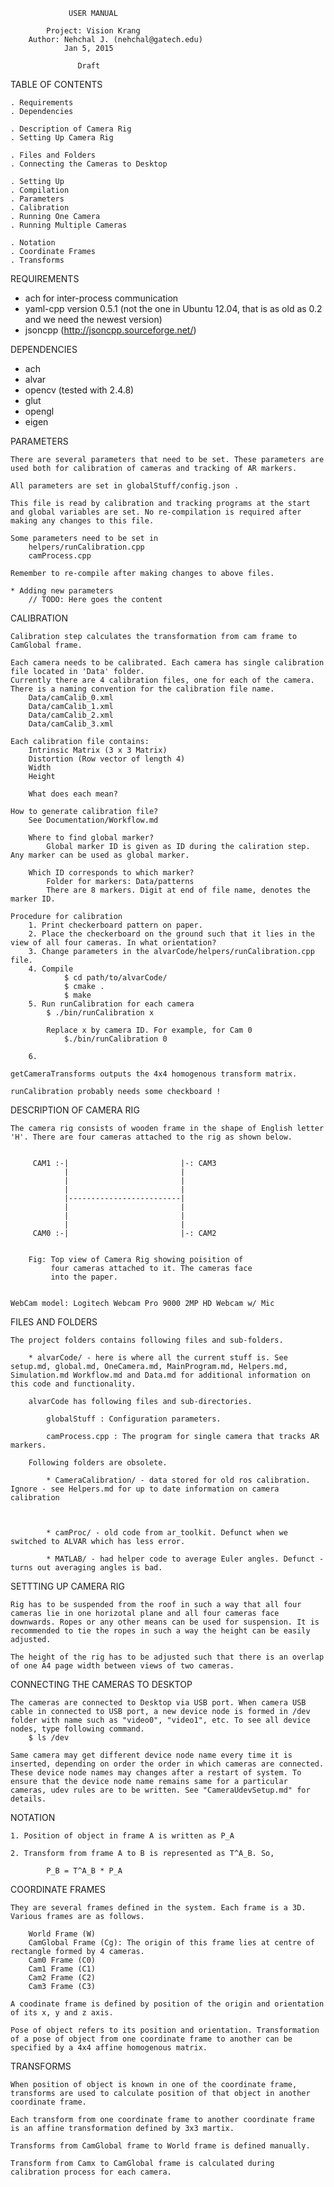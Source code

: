                  USER MANUAL
        
            Project: Vision Krang
        Author: Nehchal J. (nehchal@gatech.edu)
                Jan 5, 2015

                   Draft 

TABLE OF CONTENTS
    
    . Requirements
    . Dependencies

    . Description of Camera Rig
    . Setting Up Camera Rig

    . Files and Folders
    . Connecting the Cameras to Desktop

    . Setting Up
    . Compilation
    . Parameters
    . Calibration
    . Running One Camera
    . Running Multiple Cameras
    
    . Notation
    . Coordinate Frames
    . Transforms


REQUIREMENTS

   * ach for inter-process communication
   * yaml-cpp version 0.5.1 (not the one in Ubuntu 12.04, that is as old as 0.2 and we need the newest version)
   * jsoncpp (http://jsoncpp.sourceforge.net/)


DEPENDENCIES

   * ach
   * alvar
   * opencv (tested with 2.4.8)
   * glut
   * opengl
   * eigen


PARAMETERS
    
    There are several parameters that need to be set. These parameters are used both for calibration of cameras and tracking of AR markers.

    All parameters are set in globalStuff/config.json .

    This file is read by calibration and tracking programs at the start and global variables are set. No re-compilation is required after making any changes to this file.

    Some parameters need to be set in
        helpers/runCalibration.cpp
        camProcess.cpp

    Remember to re-compile after making changes to above files.

    * Adding new parameters
        // TODO: Here goes the content
    
 
CALIBRATION

    Calibration step calculates the transformation from cam frame to CamGlobal frame.

    Each camera needs to be calibrated. Each camera has single calibration file located in 'Data' folder.
    Currently there are 4 calibration files, one for each of the camera. There is a naming convention for the calibration file name.
        Data/camCalib_0.xml
        Data/camCalib_1.xml
        Data/camCalib_2.xml
        Data/camCalib_3.xml

    Each calibration file contains:
        Intrinsic Matrix (3 x 3 Matrix)
        Distortion (Row vector of length 4)
        Width
        Height

        What does each mean?

    How to generate calibration file?
        See Documentation/Workflow.md

        Where to find global marker?
            Global marker ID is given as ID during the caliration step. Any marker can be used as global marker.

        Which ID corresponds to which marker?
            Folder for markers: Data/patterns
            There are 8 markers. Digit at end of file name, denotes the marker ID.

    Procedure for calibration
        1. Print checkerboard pattern on paper.
        2. Place the checkerboard on the ground such that it lies in the view of all four cameras. In what orientation?
        3. Change parameters in the alvarCode/helpers/runCalibration.cpp file.
        4. Compile
                $ cd path/to/alvarCode/
                $ cmake .
                $ make
        5. Run runCalibration for each camera
            $ ./bin/runCalibration x
            
            Replace x by camera ID. For example, for Cam 0
                $./bin/runCalibration 0
        
        6.   

    getCameraTransforms outputs the 4x4 homogenous transform matrix.

    runCalibration probably needs some checkboard !
    



DESCRIPTION OF CAMERA RIG

    The camera rig consists of wooden frame in the shape of English letter 'H'. There are four cameras attached to the rig as shown below.

    
         CAM1 :-|                         |-: CAM3
                |                         |
                |                         |
                |                         |
                |-------------------------|
                |                         |
                |                         |
                |                         |
         CAM0 :-|                         |-: CAM2


        Fig: Top view of Camera Rig showing poisition of 
             four cameras attached to it. The cameras face
             into the paper.


    WebCam model: Logitech Webcam Pro 9000 2MP HD Webcam w/ Mic


FILES AND FOLDERS

    The project folders contains following files and sub-folders.

        * alvarCode/ - here is where all the current stuff is. See setup.md, global.md, OneCamera.md, MainProgram.md, Helpers.md, Simulation.md Workflow.md and Data.md for additional information on this code and functionality.
        
        alvarCode has following files and sub-directories.

            globalStuff : Configuration parameters.

            camProcess.cpp : The program for single camera that tracks AR markers.
        
        Following folders are obsolete. 

            * CameraCalibration/ - data stored for old ros calibration. Ignore - see Helpers.md for up to date information on camera calibration
        
        

            * camProc/ - old code from ar_toolkit. Defunct when we switched to ALVAR which has less error.
        
            * MATLAB/ - had helper code to average Euler angles. Defunct - turns out averaging angles is bad.

SETTTING UP CAMERA RIG

    Rig has to be suspended from the roof in such a way that all four cameras lie in one horizotal plane and all four cameras face downwards. Ropes or any other means can be used for suspension. It is recommended to tie the ropes in such a way the height can be easily adjusted.

    The height of the rig has to be adjusted such that there is an overlap of one A4 page width between views of two cameras.


CONNECTING THE CAMERAS TO DESKTOP

    The cameras are connected to Desktop via USB port. When camera USB cable in connected to USB port, a new device node is formed in /dev folder with name such as "video0", "video1", etc. To see all device nodes, type following command.
        $ ls /dev

    Same camera may get different device node name every time it is inserted, depending on order the order in which cameras are connected. These device node names may changes after a restart of system. To ensure that the device node name remains same for a particular cameras, udev rules are to be written. See "CameraUdevSetup.md" for details.


NOTATION

    1. Position of object in frame A is written as P_A

    2. Transform from frame A to B is represented as T^A_B. So,

            P_B = T^A_B * P_A


COORDINATE FRAMES
    
    They are several frames defined in the system. Each frame is a 3D. Various frames are as follows.

        World Frame (W)
        CamGlobal Frame (Cg): The origin of this frame lies at centre of rectangle formed by 4 cameras.
        Cam0 Frame (C0)
        Cam1 Frame (C1)
        Cam2 Frame (C2)
        Cam3 Frame (C3)

    A coodinate frame is defined by position of the origin and orientation of its x, y and z axis.

    Pose of object refers to its position and orientation. Transformation of a pose of object from one coordinate frame to another can be specified by a 4x4 affine homogenous matrix.


TRANSFORMS
    
    When position of object is known in one of the coordinate frame, transforms are used to calculate position of that object in another coordinate frame.

    Each transform from one coordinate frame to another coordinate frame is an affine transformation defined by 3x3 martix.

    Transforms from CamGlobal frame to World frame is defined manually.

    Transform from Camx to CamGlobal frame is calculated during calibration process for each camera.



